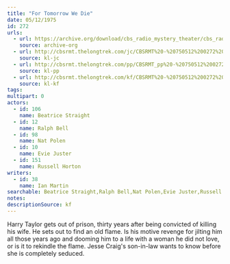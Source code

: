 ```yaml
---
title: "For Tomorrow We Die"
date: 05/12/1975
id: 272
urls: 
  - url: https://archive.org/download/cbs_radio_mystery_theater/cbs_radio_mystery_theater-0251-0300.zip/cbs_radio_mystery_theater-0251-0300%2Fcbsrmt_0272_for_tomorrow_we_die.mp3
    source: archive-org
  - url: http://cbsrmt.thelongtrek.com/jc/CBSRMT%20-%20750512%200272%20For%20Tomorrow%20We%20Die%20vbr%20fb2_jc.mp3
    source: kl-jc
  - url: http://cbsrmt.thelongtrek.com/pp/CBSRMT_pp%20-%20750512%200272%20For%20Tomorrow%20We%20Die.mp3
    source: kl-pp
  - url: http://cbsrmt.thelongtrek.com/kf/CBSRMT%20-%20750512%200272%20For%20Tomorrow%20We%20Die_kf.mp3
    source: kl-kf
tags: 
multipart: 0
actors:  
  - id: 106
    name: Beatrice Straight  
  - id: 12
    name: Ralph Bell  
  - id: 98
    name: Nat Polen  
  - id: 10
    name: Evie Juster  
  - id: 151
    name: Russell Horton
writers:  
  - id: 38
    name: Ian Martin
searchable: Beatrice Straight,Ralph Bell,Nat Polen,Evie Juster,Russell Horton Ian Martin
notes: 
descriptionSource: kf
---
```

Harry Taylor gets out of prison, thirty years after being convicted of killing his wife. He sets out to find an old flame. Is his motive revenge for jilting him all those years ago and dooming him to a life with a woman he did not love, or is it to rekindle the flame. Jesse Craig's son-in-law wants to know before she is completely seduced.